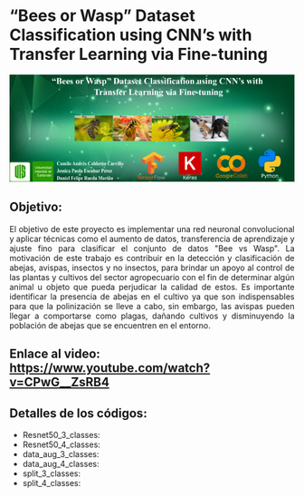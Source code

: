 # “Bees or Wasp” Dataset Classification using CNN’s with Transfer Learning via Fine-tuning

![alt text](https://github.com/jessicaescobar21/beesvswasp/blob/main/banner.png)

## Objetivo: 

<p align=" justify">
El objetivo de este proyecto es implementar una red neuronal convolucional y aplicar técnicas como el aumento de datos, transferencia de aprendizaje y ajuste fino para clasificar el conjunto de datos "Bee vs Wasp". La motivación de este trabajo es contribuir en la detección y clasificación de abejas, avispas, insectos y no insectos, para brindar un apoyo al control de las plantas y cultivos del sector agropecuario con el fin de determinar algún animal u objeto que pueda perjudicar la calidad de estos. Es importante identificar la presencia de abejas en el cultivo ya que son indispensables para que la polinización se lleve a cabo, sin embargo, las avispas pueden llegar a comportarse como plagas, dañando cultivos y disminuyendo la población de abejas que se encuentren en el entorno.</p>

## Enlace al video: https://www.youtube.com/watch?v=CPwG__ZsRB4

## Detalles de los códigos: 

<p align=" justify">
  
  <ul>
  <li> Resnet50_3_classes: 
  <li> Resnet50_4_classes: 
  <li> data_aug_3_classes:
  <li> data_aug_4_classes:
  <li> split_3_classes:
  <li> split_4_classes:
  </ul> 
  
</p>
